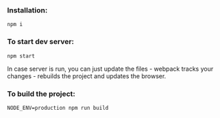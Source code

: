 ### Installation:
```
npm i
```

### To start dev server:
```
npm start
```

In case server is run, you can just update the files - webpack tracks your changes - rebuilds the project and updates the browser.

### To build the project:
```
NODE_ENV=production npm run build
```